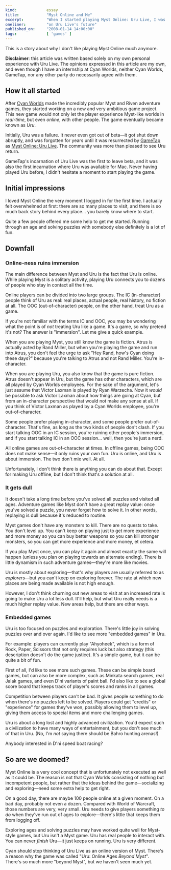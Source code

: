 ```yaml
---
kind:             essay
title:            "Myst Online and Me"
excerpt:          "When I started playing Myst Online: Uru Live, I was very excited. After playing the game for over a year, my enthousiasm has mostly disappeared. Here's why I don’t like playing it much anymore."
oneliner:         "on Uru Live's future"
published_on:     "2008-01-14 14:00:00"
tags:             [ 'games' ]
---
```


This is a story about why I don't like playing Myst Online much anymore.

**Disclaimer**: this article was written based solely on my own personal experience with Uru Live. The opinions expressed in this article are my own, and even though I have an internship at Cyan Worlds, neither Cyan Worlds, GameTap, nor any other party do necessarily agree with them.

## How it all started

After [Cyan Worlds](http://www.cyanworlds.com/) made the incredibly popular Myst and Riven adventure games, they started working on a new and very ambitious game project. This new game would not only let the player experience Myst-like worlds in _real-time_, but even _online_, with other people. The game eventually became known as _Uru_.

Initially, Uru was a failure. It never even got out of beta—it got shut down abruptly, and was forgotten for years until it was resurrected by [GameTap](http://www.gametap.com/) as [Myst Online: Uru Live](http://www.mystonline.com/). The community was more than pleased to see Uru return.

GameTap's incarnation of Uru Live was the first to leave beta, and it was also the first incarnation where Uru was available for Mac. Never having played Uru before, I didn't hesitate a moment to start playing the game.

## Initial impressions

I loved Myst Online the very moment I logged in for the first time. I actually felt overwhelmed at first: there are so many places to visit, and there is so much back story behind every place… you barely know where to start.

Quite a few people offered me some help to get me started. Running through an age and solving puzzles with somebody else definitely is a lot of fun.

## Downfall

### Online-ness ruins immersion

The main difference between Myst and Uru is the fact that Uru is online. While playing Myst is a solitary activity, playing Uru connects you to dozens of people who stay in contact all the time.

Online players can be divided into two large groups. The IC (in-character) people think of Uru as real: real places, actual people, real history, no fiction at all. The OOC (out-of-character) people, on the other hand, treat Uru as a game.

If you're not familiar with the terms IC and OOC, you may be wondering what the point is of _not_ treating Uru like a game. It's a game, so why pretend it's not? The answer is "immersion". Let me give a quick example.

When you are playing Myst, you still know the game is fiction. Atrus is actually acted by Rand Miller, but when you're playing the game and run into Atrus, you don't feel the urge to ask "Hey Rand, how's Cyan doing these days?" because you're talking to Atrus and not Rand Miller. You're in-character.

When you are playing Uru, you also know that the game is pure fiction. Atrus doesn't appear in Uru, but the game has other characters, which are all played by Cyan Worlds employees. For the sake of the argument, let's just assume that Victor Laxman is played by Ryan Warzecha. Now it _would_ be possible to ask Victor Laxman about how things are going at Cyan, but from an in-character perspective that would not make any sense at all. If you think of Victor Laxman as played by a Cyan Worlds employee, you're out-of-character.

Some people prefer playing in-character, and some people prefer out-of-character. That's fine, as long as the two kinds of people don't clash. If you start talking OOC in an IC session, you're ruining other people's immersion, and if you start talking IC in an OOC session… well, then you're just a nerd.

All online games are out-of-character at times. In offline games, being OOC does not make sense—it only ruins your own fun. Uru is online, and Uru is about immersion. The two don't mix well. At all.

Unfortunately, I don't think there is anything you can do about that. Except for making Uru offline, but I don't think that's a solution at all.

### It gets dull

It doesn't take a long time before you've solved all puzzles and visited all ages. Adventure games like Myst don't have a great replay value: once you've solved a puzzle, you never forget how to solve it. In other words, replaying is dull because it's reduced to routine.

Myst games don't have any monsters to kill. There are no quests to take. You don't level up. You can't keep on playing just to get more experience and more money so you can buy better weapons so you can kill stronger monsters, so you can get more experience and more money, et cetera.

If you play Myst once, you can play it again and almost exactly the same will happen (unless you plan on playing towards an alternate ending). There is little dynamism in such adventure games—they're more like movies.

Uru is mostly about exploring—that's why players are usually referred to as _explorers_—but you can't keep on exploring forever. The rate at which new places are being made available is not high enough.

However, I don't think churning out new areas to visit at an increased rate is going to make Uru a lot less dull. It'll help, but what Uru really needs is a much higher replay value. New areas help, but there are other ways.

### Embedded games

Uru is too focused on puzzles and exploration. There's little joy in solving puzzles over and over again. I'd like to see more "embedded games" in Uru.

For example: players can currently play "Ahyoheek", which is a form of Rock, Paper, Scissors that not only requires luck but also strategy (this description doesn't do the game justice). It's a simple game, but it can be quite a bit of fun.

First of all, I'd like to see more such games. These can be simple board games, but can also be more complex, such as Minkata search games, real Jalak games, and even D'ni variants of paint ball. I'd also like to see a global score board that keeps track of player's scores and ranks in all games.

Competition between players can't be bad. It gives people something to do when there's no puzzles left to be solved. Players could get "credits" or "experience" for games they've won, possibly allowing them to level up, giving them access to special items and more challenging games.

Uru is about a long lost and highly advanced civilization. You'd expect such a civilization to have many ways of entertainment, but you don't see much of that in Uru. (No, I'm _not_ saying there should be Bahro hunting arenas!)

Anybody interested in D'ni speed boat racing?

## So are we doomed?

Myst Online is a very cool concept that is unfortunately not executed as well as it could be. The reason is not that Cyan Worlds consisting of nothing but incompetent people, but rather that the ideas behind the game—socializing and exploring—need some extra help to get right.

On a good day, there are maybe 100 people online at a given moment. On a bad day, probably not even a dozen. Compared with World of Warcraft, those numbers are very, very small. Uru needs to give players something _to do_ when they've run out of ages to explore—there's little that keeps them from logging off.

Exploring ages and solving puzzles may have worked quite well for Myst-style games, but Uru isn't a Myst game. Uru has real people to interact with. You can never _finish_ Uru—it just keeps on running. Uru is very different.

Cyan should stop thinking of Uru Live as an online version of Myst. There's a reason why the game was called "Uru: Online Ages _Beyond Myst_". There's so much more "beyond Myst", but we haven't seen much yet.
